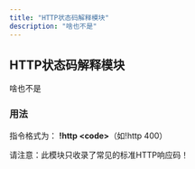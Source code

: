 ```yaml
---
title: "HTTP状态码解释模块"
description: "啥也不是"
---
```


## HTTP状态码解释模块

啥也不是

### 用法

指令格式为： **!http \<code\>**（如!http 400）

请注意：此模块只收录了常见的标准HTTP响应码！